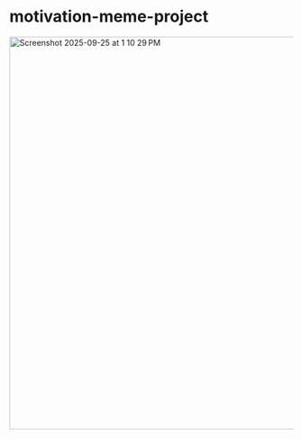 # motivation-meme-project

<img width="903" height="697" alt="Screenshot 2025-09-25 at 1 10 29 PM" src="https://github.com/user-attachments/assets/151c3fa1-300e-4e99-95ff-ff3cca66ac02" />
